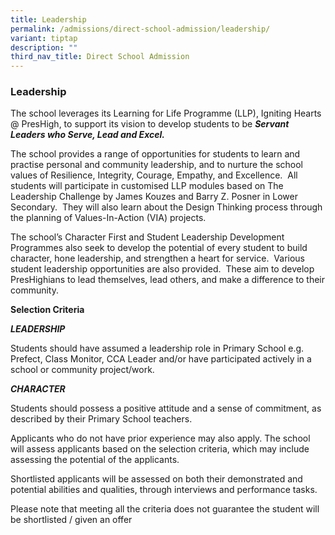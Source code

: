 ```yaml
---
title: Leadership
permalink: /admissions/direct-school-admission/leadership/
variant: tiptap
description: ""
third_nav_title: Direct School Admission
---
```

<h3><strong>Leadership</strong></h3>
<p>The school leverages its Learning for Life Programme (LLP), Igniting Hearts
@ PresHigh, to support its vision to develop students to be <strong><em>Servant Leaders who Serve, Lead and Excel.</em></strong>
</p>
<p>The school provides a range of opportunities for students to learn and
practise personal and community leadership, and to nurture the school values
of Resilience, Integrity, Courage, Empathy, and Excellence.&nbsp; All students
will participate in customised LLP modules based on The Leadership Challenge
by James Kouzes and Barry Z. Posner in Lower Secondary.&nbsp; They will
also learn about the Design Thinking process through the planning of Values-In-Action
(VIA) projects.</p>
<p>The school’s Character First and Student Leadership Development Programmes
also seek to develop the potential of every student to build character,
hone leadership, and strengthen a heart for service.&nbsp; Various student
leadership opportunities are also provided.&nbsp; These aim to develop
PresHighians to lead themselves, lead others, and make a difference to
their community.&nbsp;&nbsp;</p>
<p><strong>Selection Criteria</strong>
</p>
<p><strong><em>LEADERSHIP</em></strong>
</p>
<p>Students should have assumed a leadership role in Primary School e.g.
Prefect, Class Monitor, CCA Leader&nbsp;and/or have participated actively
in a school or community project/work.</p>
<p><strong><em>CHARACTER</em></strong>
</p>
<p>Students should possess a positive attitude and a sense of commitment,
as described by their Primary School teachers.</p>
<p>Applicants who do not have prior experience may also apply. The school
will assess applicants based on the selection criteria, which may include
assessing the potential of the applicants.</p>
<p>Shortlisted applicants will be assessed on both their demonstrated and
potential abilities and qualities, through interviews and performance tasks.</p>
<p>Please note that meeting all the criteria does not guarantee the student
will be shortlisted / given an offer</p>